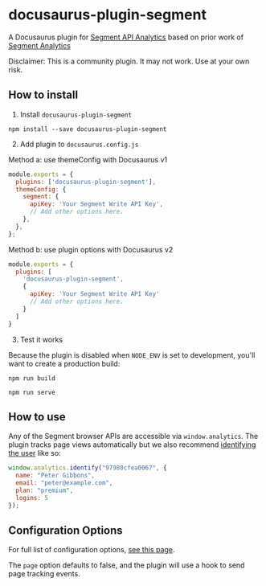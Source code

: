 # docusaurus-plugin-segment

A Docusaurus plugin for [Segment API Analytics](https://www.segment.com/) based on prior work of [Segment Analytics](https://github.com/Moesif/docusaurus-plugin-segment)

Disclaimer: This is a community plugin. It may not work. Use at your own risk.



## How to install

1. Install `docusaurus-plugin-segment`

  `npm install --save docusaurus-plugin-segment`

2. Add plugin to `docusaurus.config.js`


Method a: use themeConfig with Docusaurus v1


```javascript
module.exports = {
  plugins: ['docusaurus-plugin-segment'],
  themeConfig: {
    segment: {
      apiKey: 'Your Segment Write API Key',
      // Add other options here.
    },
  },
};
```

Method b: use plugin options with Docusaurus v2

```javascript
module.exports = {
  plugins: [
    'docusaurus-plugin-segment',
    {
      apiKey: 'Your Segment Write API Key'
      // Add other options here.
    }
  ]
}
```

3. Test it works

Because the plugin is disabled when `NODE_ENV` is set to development, you'll want to create a production build: 

```
npm run build

npm run serve
```

## How to use

Any of the Segment browser APIs are accessible via `window.analytics`.
The plugin tracks page views automatically but we also recommend [identifying the user](https://segment.com/docs/connections/spec/identify/) like so:

```javascript
window.analytics.identify("97980cfea0067", {
  name: "Peter Gibbons",
  email: "peter@example.com",
  plan: "premium",
  logins: 5
});
```

## Configuration Options

For full list of configuration options, [see this page](https://github.com/segmentio/snippet).

The `page` option defaults to false, and the plugin will use a hook to send page tracking events.
